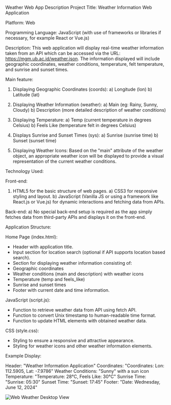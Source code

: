 Weather Web App Description
Project Title: Weather Information Web Application

Platform: Web

Programming Language: JavaScript (with use of frameworks or libraries if necessary, for example React or Vue.js)

Description: This web application will display real-time weather information taken from an API which can be accessed via the URL: https://mgm.ub.ac.id/weather.json. The information displayed will include geographic coordinates, weather conditions, temperature, felt temperature, and sunrise and sunset times.

Main feature:

1. Displaying Geographic Coordinates (coords):
    a) Longitude (lon)
    b) Latitude (lat)

2. Displaying Weather Information (weather):
    a) Main (eg: Rainy, Sunny, Cloudy)
    b) Description (more detailed description of weather conditions)

3. Displaying Temperature:
    a) Temp (current temperature in degrees Celsius)
    b) Feels Like (temperature felt in degrees Celsius)

4. Displays Sunrise and Sunset Times (sys):
    a) Sunrise (sunrise time)
    b) Sunset (sunset time)

5. Displaying Weather Icons:
    Based on the "main" attribute of the weather object, an appropriate weather icon will be displayed to provide a visual representation of the current weather conditions.

Technology Used:

Front-end:

1. HTML5 for the basic structure of web pages.
    a) CSS3 for responsive styling and layout.
    b) JavaScript (Vanilla JS or using a framework like React.js or Vue.js) for dynamic interactions and fetching data from APIs.

Back-end:
    a) No special back-end setup is required as the app simply fetches data from third-party APIs and displays it on the front-end.

Application Structure:

Home Page (index.html):

- Header with application title.
- Input section for location search (optional if API supports location based search).
- Section for displaying weather information consisting of:
- Geographic coordinates
- Weather conditions (main and description) with weather icons
- Temperature (temp and feels_like)
- Sunrise and sunset times
- Footer with current date and time information.
  
JavaScript (script.js):

- Function to retrieve weather data from API using fetch API.
- Function to convert Unix timestamp to human-readable time format.
- Function to update HTML elements with obtained weather data.

CSS (style.css):

- Styling to ensure a responsive and attractive appearance.
- Styling for weather icons and other weather information elements.

Example Display:

Header: "Weather Information Application"
Coordinates: "Coordinates: Lon: 112.5905, Lat: -7.9786"
Weather Conditions: "Sunny" with a sun icon
Temperature: "Temperature: 28°C, Feels Like: 30°C"
Sunrise Time: "Sunrise: 05:30"
Sunset Time: "Sunset: 17:45"
Footer: "Date: Wednesday, June 12, 2024"

![Web Weather Desktop View](https://github.com/Raflymumtz/Weather-Website/assets/106478791/8482a64f-fde9-4b4c-8b26-e2efc1bb7f1a)
